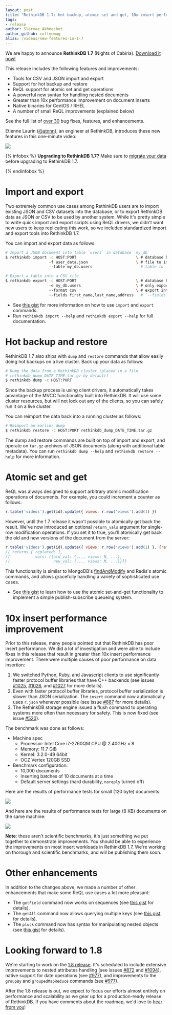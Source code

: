 ```yaml
---
layout: post
title: "RethinkDB 1.7: hot backup, atomic set and get, 10x insert performance improvement"
tags:
- release
author: Slarvae Akhmechet
author_github: coffeemug
alias: /videos/new-features-in-1-7
---
```


We are happy to announce __RethinkDB 1.7__ (Nights of Cabiria). [Download it
now!][install]

[yt]: http://www.youtube.com/watch?v=csihqBcB0qw
[install]: /docs/install/

This release includes the following features and improvements:

* Tools for CSV and JSON import and export
* Support for hot backup and restore
* ReQL support for atomic set and get operations
* A powerful new syntax for handling nested documents
* Greater than 10x performance improvement on document inserts
* Native binaries for CentOS / RHEL
* A number of small ReQL improvements (explained below)

See the full list of [over 30][1] bug fixes, features, and enhancements.

[1]: https://github.com/rethinkdb/rethinkdb/issues?milestone=37&page=1&state=closed

Etienne Laurin ([@atnnn][]), an engineer at RethinkDB, introduces these new
features in this one-minute video:

[@atnnn]: https://github.com/atnnn

<a href="https://www.youtube.com/watch?v=eC3zSDCGepw">
    <img src="/assets/images/videos/releases/rethinkdb-1.7.png">
</a>
<!--more-->

{% infobox %}
__Upgrading to RethinkDB 1.7?__ Make sure to [migrate your data][] before
upgrading to RethinkDB 1.7.

[migrate your data]: /docs/migration
{% endinfobox %}

# Import and export

Two extremely common use cases among RethinkDB users are to import existing
JSON and CSV datasets into the database, or to export RethinkDB data as JSON or
CSV to be used by another system. While it's pretty simple to write quick
import and export scripts using ReQL drivers, we didn't want new users to keep
replicating this work, so we included standardized import and export tools into
RethinkDB 1.7.

You can import and export data as follows:

```bash
# Import a JSON document into table `users` in database `my_db`
$ rethinkdb import -c HOST:PORT                          \ # database host and port
                   -f user_data.json                     \ # file to import
				   --table my_db.users                     # table to import the data into

# Export a table into a CSV file
$ rethinkdb export -c HOST:PORT                          \ # database host and port
                   -e my_db.users                        \ # only export the `users` table in database `my_db`
				   --format csv                          \ # export into CSV format
                   --fields first_name,last_name,address   # `--fields` is mandatory when exporting into CSV
```

* See [this gist][2] for more information on how to use `import` and `export`
  commands.
* Run `rethinkdb import --help` and `rethinkdb export --help` for full
  documentation.

[2]: https://gist.github.com/coffeemug/5894257

# Hot backup and restore

RethinkDB 1.7 also ships with `dump` and `restore` commands that allow easily
doing hot backups on a live cluster. Back up your data as follows:

```bash
# Dump the data from a RethinkDB cluster (placed in a file
# rethinkdb_dump_DATE_TIME.tar.gz by default)
$ rethinkdb dump -c HOST:PORT
```

Since the backup process is using client drivers, it automatically takes
advantage of the MVCC functionality built into RethinkDB. It will use some
cluster resources, but will not lock out any of the clients, so you can safely
run it on a live cluster.

You can reimport the data back into a running cluster as follows:

```bash
# Reimport an earlier dump
$ rethinkdb restore -c HOST:PORT rethinkdb_dump_DATE_TIME.tar.gz
```

The dump and restore commands are built on top of import and export, and
operate on `tar.gz` archives of JSON documents (along with additional table
metadata). You can run `rethinkdb dump --help` and `rethinkdb restore --help`
for more information.

# Atomic set and get

ReQL was always designed to support arbitrary atomic modification operations of
documents. For example, you could increment a counter as follows:

```javascript
r.table('videos').get(id).update({ views: r.row('views').add(1) })
```

However, until the 1.7 release it wasn't possible to atomically get back the
result. We've now introduced an optional `return_vals` argument for single-row
modification operations. If you set it to true, you'll atomically get back the
old and new versions of the document from the server:

```javascript
r.table('videos').get(id).update({ views: r.row('views').add(1) }, {return_vals: true })
// returns { replaced: 1,
//           vals: [{old_val: {..., views: N, ...},
//                   new_val: {..., views: M, ...}}]}
```

This functionality is similar to MongoDB's [findAndModify][] and Redis's atomic
commands, and allows gracefully handling a variety of sophisticated use cases.

[findAndModify]: http://docs.mongodb.org/manual/reference/command/findAndModify/

* See [this gist][3] to learn how to use the atomic set-and-get functionality
  to implement a simple publish-subscribe queueing system.

[3]: https://gist.github.com/coffeemug/5894410

# 10x insert performance improvement

Prior to this release, many people pointed out that RethinkDB has poor insert
performance. We did a lot of investigation and were able to include fixes in
this release that result in greater than 10x insert performance improvement.
There were multiple causes of poor performance on data insertion:

1. We switched Python, Ruby, and Javascript clients to use significantly faster
   protocol buffer libraries that have C++ backends (see issues [#1025][],
   [#1026][], and [#1027][] for more details).
2. Even with faster protocol buffer libraries, protocol buffer serialization is
   slower than JSON serialization. The `insert` command now automatically uses
   `r.json` whenever possible (see issue [#887][] for more details).
3. The RethinkDB storage engine issued a flush command to operating systems
   more often than necessary for safety. This is now fixed (see issue
   [#520][]).

[#1025]: https://github.com/rethinkdb/rethinkdb/issues/1025
[#1026]: https://github.com/rethinkdb/rethinkdb/issues/1026
[#1027]: https://github.com/rethinkdb/rethinkdb/issues/1027
[#887]: https://github.com/rethinkdb/rethinkdb/issues/887
[#520]: https://github.com/rethinkdb/rethinkdb/issues/520

The benchmark was done as follows:

* Machine spec
  * Processor: Intel Core i7-2760QM CPU @ 2.40GHz x 8
  * Memory: 11.7 GiB
  * Kernel: 3.2.0-49 64bit
  * OCZ Vertex 120GB SSD
* Benchmark configuration:
  * 10,000 documents
  * Inserting batches of 10 documents at a time
  * Default server settings (hard durability, `noreply` turned off)

Here are the results of performance tests for small (120 byte) documents:

<img src="/assets/images/posts/2013-07-03-1.7-release-small_doc_perf.png">

And here are the results of performance tests for large (8 KB) documents on the
same machine:

<img src="/assets/images/posts/2013-07-03-1.7-release-large_doc_perf.png">

__Note__: these aren't scientific benchmarks, it's just something we put
together to demonstrate improvements. You should be able to experience the
improvements on most insert workloads in RethinkDB 1.7. We're working on
thorough and scientific benchmarks, and will be publishing them soon.

# Other enhancements

In addition to the changes above, we made a number of other enhancements that
make some ReQL use cases a lot more pleasant:

* The `getField` command now works on sequences (see [this gist][4] for
  details).
* The `getAll` command now allows querying multiple keys (see [this gist][5]
  for details).
* The `pluck` command now has syntax for manipulating nested objects (see [this
  gist][6] for details).

[4]: https://gist.github.com/coffeemug/5894435
[5]: https://gist.github.com/coffeemug/5894442
[6]: https://gist.github.com/coffeemug/5894446

# Looking forward to 1.8

We're starting to work on the [1.8 release][]. It's scheduled to include
extensive improvements to nested attributes handling (see issues [#872][] and
[#1094][]), native support for date operations (see [#977][]), and improvements
to the `groupBy` and `groupedMapReduce` commands (see [#977][]).

[1.8 release]: https://github.com/rethinkdb/rethinkdb/issues?milestone=40&page=1&state=open
[#872]: https://github.com/rethinkdb/rethinkdb/issues/872
[#1094]: https://github.com/rethinkdb/rethinkdb/issues/1094
[#977]: https://github.com/rethinkdb/rethinkdb/issues/977

After the 1.8 release is out, we expect to focus our efforts almost entirely on
performance and scalability as we gear up for a production-ready release of
RethinkDB. If you have comments about the roadmap, we'd love to [hear from
you][contact]!


[contact]: /community/
